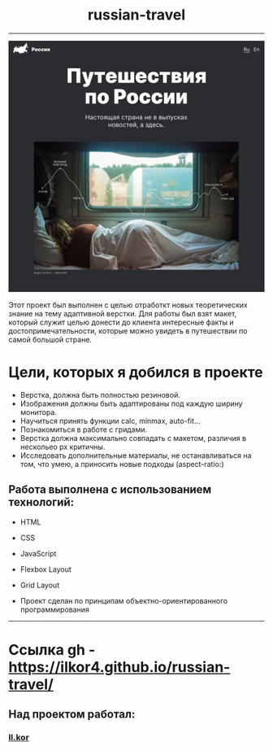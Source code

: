 <h1 align="center">russian-travel</h1>

---

<img src="./images/travel.png">

<p>Этот проект был выполнен с целью отработкт новых теоретических знание на тему адаптивной верстки.
Для работы был взят макет, который служит целью донести до клиента интересные факты и достопримечательности, которые можно увидеть в путешествии по самой большой стране.</p>

# Цели, которых я добился в проекте
* Верстка, должна быть полностью резиновой.
* Изображения должны быть адаптированы под каждую ширину монитора.
* Научиться принять функции calc, minmax, auto-fit...
* Познакомиться в работе с гридами.
* Верстка должна максимально совпадать с макетом, различия в нескольео px критичны.
* Исследовать дополнительные материалы, не останавливаться на том, что умею, а приносить новые подходы (aspect-ratio:)


<h2>Работа выполнена с использованием технологий:</h2>
<ul>
  <li><p>HTML</p></li>
  <li><p>CSS</p></li>
  <li><p>JavaScript</p></li>
  <li><p>Flexbox Layout</p></li>
  <li><p>Grid Layout</p></li>
  <li><p>Проект сделан по принципам объектно-ориентированного программирования</p></li>
</ul>


________________________________

# Cсылка gh - https://ilkor4.github.io/russian-travel/

<h2>Над проектом работал:</h2>
<h3><a href="https://github.com/ilkor4" target="_blank">Il.kor</a></h3>



